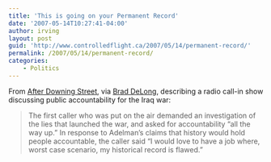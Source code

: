 ```yaml
---
title: 'This is going on your Permanent Record'
date: '2007-05-14T10:27:41-04:00'
author: irving
layout: post
guid: 'http://www.controlledflight.ca/2007/05/14/permanent-record/'
permalink: /2007/05/14/permanent-record/
categories:
    - Politics
---
```


From [After Downing Street](http://www.afterdowningstreet.org/node/22349), via [Brad DeLong](http://delong.typepad.com/sdj/2007/05/powells_chief_o.html), describing a radio call-in show discussing public accountability for the Iraq war:

> The first caller who was put on the air demanded an investigation of the lies that launched the war, and asked for accountability “all the way up.” In response to Adelman’s claims that history would hold people accountable, the caller said “I would love to have a job where, worst case scenario, my historical record is flawed.”
